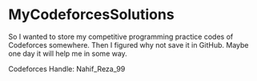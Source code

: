 # MyCodeforcesSolutions
So I wanted to store my competitive programming practice codes of Codeforces somewhere. Then I figured why not save it in GitHub. Maybe one day it will help me in some way.


Codeforces Handle: Nahif_Reza_99
